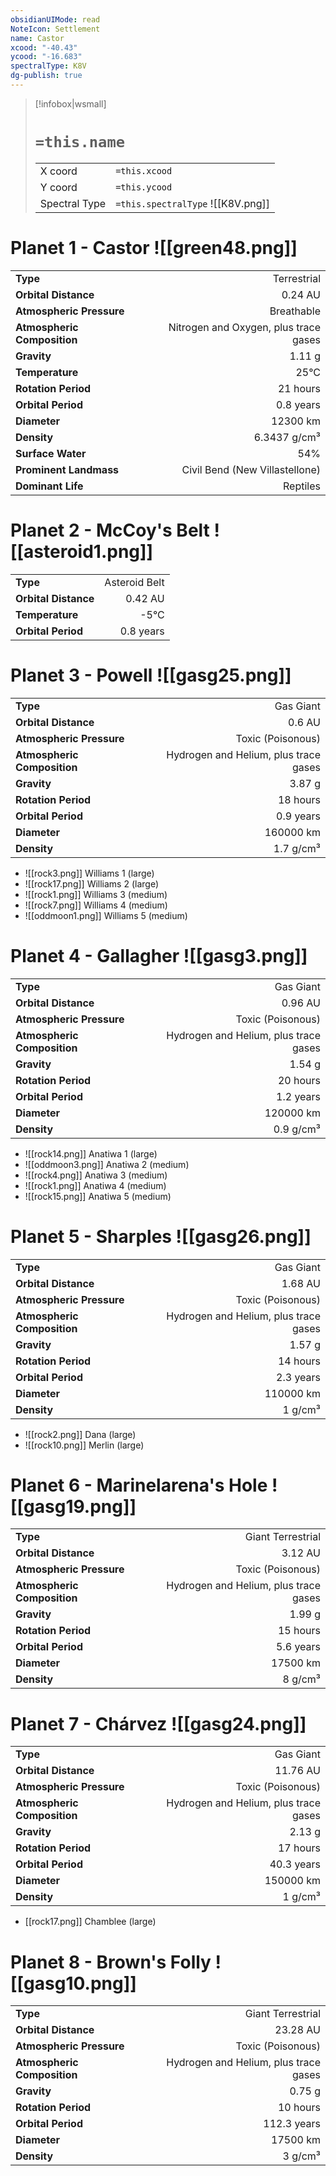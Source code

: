 ```yaml
---
obsidianUIMode: read
NoteIcon: Settlement
name: Castor
xcood: "-40.43"
ycood: "-16.683"
spectralType: K8V
dg-publish: true
---
```

> [!infobox|wsmall]
> # `=this.name`
> | | |
> | - | - |
> | X coord | `=this.xcood` |
> | Y coord| `=this.ycood` |
> | Spectral Type | `=this.spectralType` ![[K8V.png]] |

# Planet 1 - Castor ![[green48.png]]
|                             |                           |
| --------------------------- | -------------------------:|
| **Type**                    |             Terrestrial |
| **Orbital Distance**        |   0.24 AU |
| **Atmospheric Pressure**    |       Breathable |
| **Atmospheric Composition** |      Nitrogen and Oxygen, plus trace gases |
| **Gravity**                 |        1.11 g |
| **Temperature**             |    25°C |
| **Rotation Period**         |  21 hours |
| **Orbital Period** | 0.8 years |
| **Diameter**                |      12300 km | 
| **Density**                 |    6.3437 g/cm³ |
| **Surface Water**           |           54% | 
| **Prominent Landmass**      |         Civil Bend (New Villastellone) | 
| **Dominant Life**           |         Reptiles |





# Planet 2 - McCoy's Belt ![[asteroid1.png]]
|                             |                           |
| --------------------------- | -------------------------:|
| **Type**                    |             Asteroid Belt |
| **Orbital Distance**        |   0.42 AU |
| **Temperature**             |    -5°C |
| **Orbital Period** | 0.8 years |





# Planet 3 - Powell ![[gasg25.png]]
|                             |                           |
| --------------------------- | -------------------------:|
| **Type**                    |             Gas Giant |
| **Orbital Distance**        |   0.6 AU |
| **Atmospheric Pressure**    |       Toxic (Poisonous) |
| **Atmospheric Composition** |      Hydrogen and Helium, plus trace gases |
| **Gravity**                 |        3.87 g |
| **Rotation Period**         |  18 hours |
| **Orbital Period** | 0.9 years |
| **Diameter**                |      160000 km | 
| **Density**                 |    1.7 g/cm³ |



- ![[rock3.png]] Williams 1 (large)
- ![[rock17.png]] Williams 2 (large)
- ![[rock1.png]] Williams 3 (medium)
- ![[rock7.png]] Williams 4 (medium)
- ![[oddmoon1.png]] Williams 5 (medium)


# Planet 4 - Gallagher ![[gasg3.png]]
|                             |                           |
| --------------------------- | -------------------------:|
| **Type**                    |             Gas Giant |
| **Orbital Distance**        |   0.96 AU |
| **Atmospheric Pressure**    |       Toxic (Poisonous) |
| **Atmospheric Composition** |      Hydrogen and Helium, plus trace gases |
| **Gravity**                 |        1.54 g |
| **Rotation Period**         |  20 hours |
| **Orbital Period** | 1.2 years |
| **Diameter**                |      120000 km | 
| **Density**                 |    0.9 g/cm³ |



- ![[rock14.png]] Anatiwa 1 (large)
- ![[oddmoon3.png]] Anatiwa 2 (medium)
- ![[rock4.png]] Anatiwa 3 (medium)
- ![[rock1.png]] Anatiwa 4 (medium)
- ![[rock15.png]] Anatiwa 5 (medium)


# Planet 5 - Sharples ![[gasg26.png]]
|                             |                           |
| --------------------------- | -------------------------:|
| **Type**                    |             Gas Giant |
| **Orbital Distance**        |   1.68 AU |
| **Atmospheric Pressure**    |       Toxic (Poisonous) |
| **Atmospheric Composition** |      Hydrogen and Helium, plus trace gases |
| **Gravity**                 |        1.57 g |
| **Rotation Period**         |  14 hours |
| **Orbital Period** | 2.3 years |
| **Diameter**                |      110000 km | 
| **Density**                 |    1 g/cm³ |



- ![[rock2.png]] Dana (large)
- ![[rock10.png]] Merlin (large)


# Planet 6 - Marinelarena's Hole ![[gasg19.png]]
|                             |                           |
| --------------------------- | -------------------------:|
| **Type**                    |             Giant Terrestrial |
| **Orbital Distance**        |   3.12 AU |
| **Atmospheric Pressure**    |       Toxic (Poisonous) |
| **Atmospheric Composition** |      Hydrogen and Helium, plus trace gases |
| **Gravity**                 |        1.99 g |
| **Rotation Period**         |  15 hours |
| **Orbital Period** | 5.6 years |
| **Diameter**                |      17500 km | 
| **Density**                 |    8 g/cm³ |





# Planet 7 - Chárvez ![[gasg24.png]]
|                             |                           |
| --------------------------- | -------------------------:|
| **Type**                    |             Gas Giant |
| **Orbital Distance**        |   11.76 AU |
| **Atmospheric Pressure**    |       Toxic (Poisonous) |
| **Atmospheric Composition** |      Hydrogen and Helium, plus trace gases |
| **Gravity**                 |        2.13 g |
| **Rotation Period**         |  17 hours |
| **Orbital Period** | 40.3 years |
| **Diameter**                |      150000 km | 
| **Density**                 |    1 g/cm³ |



- [[rock17.png]] Chamblee (large)

# Planet 8 - Brown's Folly ![[gasg10.png]]
|                             |                           |
| --------------------------- | -------------------------:|
| **Type**                    |             Giant Terrestrial |
| **Orbital Distance**        |   23.28 AU |
| **Atmospheric Pressure**    |       Toxic (Poisonous) |
| **Atmospheric Composition** |      Hydrogen and Helium, plus trace gases |
| **Gravity**                 |        0.75 g |
| **Rotation Period**         |  10 hours |
| **Orbital Period** | 112.3 years |
| **Diameter**                |      17500 km | 
| **Density**                 |    3 g/cm³ |





